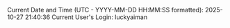 Current Date and Time (UTC - YYYY-MM-DD HH:MM:SS formatted): 2025-10-27 21:40:36
Current User's Login: luckyaiman
